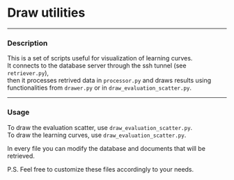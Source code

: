 # Draw utilities
***
### Description  
This is a set of scripts useful for visualization of learning curves.  
It connects to the database server through the ssh tunnel (see `retriever.py`),   
then it processes retrived data in `processor.py` and draws results using functionalities from `drawer.py` or in `draw_evaluation_scatter.py`.  


***
### Usage  
To draw the evaluation scatter, use `draw_evaluation_scatter.py`.  
To draw the learning curves, use `draw_evaluation_scatter.py`.  

In every file you can modify the database and documents that will be retrieved.  

P.S. Feel free to customize these files accordingly to your needs.
